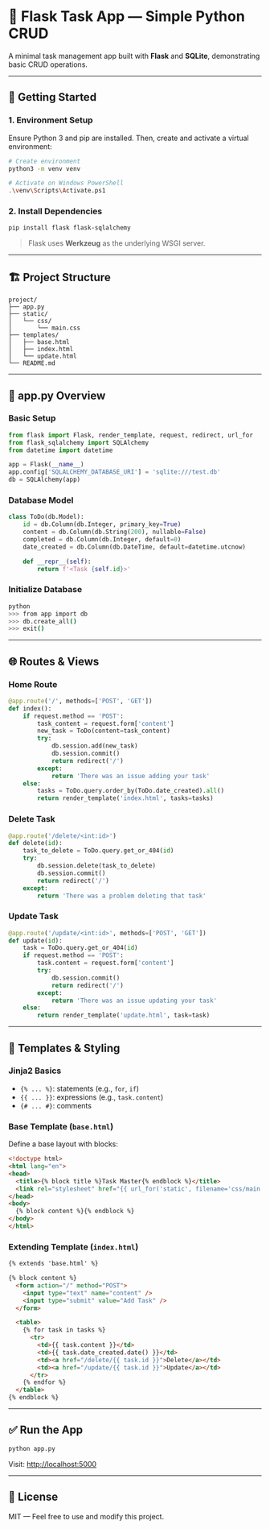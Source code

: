 # 🐍 Flask Task App — Simple Python CRUD

A minimal task management app built with **Flask** and **SQLite**, demonstrating basic CRUD operations.

---

## 🚀 Getting Started

### 1. Environment Setup

Ensure Python 3 and pip are installed. Then, create and activate a virtual environment:

```bash
# Create environment
python3 -m venv venv

# Activate on Windows PowerShell
.\venv\Scripts\Activate.ps1
```

### 2. Install Dependencies

```bash
pip install flask flask-sqlalchemy
```

> Flask uses **Werkzeug** as the underlying WSGI server.

---

## 🏗 Project Structure

```
project/
├── app.py
├── static/
│   └── css/
│       └── main.css
├── templates/
│   ├── base.html
│   ├── index.html
│   └── update.html
└── README.md
```

---

## 🔧 app.py Overview

### Basic Setup

```python
from flask import Flask, render_template, request, redirect, url_for
from flask_sqlalchemy import SQLAlchemy
from datetime import datetime

app = Flask(__name__)
app.config['SQLALCHEMY_DATABASE_URI'] = 'sqlite:///test.db'
db = SQLAlchemy(app)
```

### Database Model

```python
class ToDo(db.Model):
    id = db.Column(db.Integer, primary_key=True)
    content = db.Column(db.String(200), nullable=False)
    completed = db.Column(db.Integer, default=0)
    date_created = db.Column(db.DateTime, default=datetime.utcnow)

    def __repr__(self):
        return f'<Task {self.id}>'
```

### Initialize Database

```bash
python
>>> from app import db
>>> db.create_all()
>>> exit()
```

---

## 🌐 Routes & Views

### Home Route

```python
@app.route('/', methods=['POST', 'GET'])
def index():
    if request.method == 'POST':
        task_content = request.form['content']
        new_task = ToDo(content=task_content)
        try:
            db.session.add(new_task)
            db.session.commit()
            return redirect('/')
        except:
            return 'There was an issue adding your task'
    else:
        tasks = ToDo.query.order_by(ToDo.date_created).all()
        return render_template('index.html', tasks=tasks)
```

### Delete Task

```python
@app.route('/delete/<int:id>')
def delete(id):
    task_to_delete = ToDo.query.get_or_404(id)
    try:
        db.session.delete(task_to_delete)
        db.session.commit()
        return redirect('/')
    except:
        return 'There was a problem deleting that task'
```

### Update Task

```python
@app.route('/update/<int:id>', methods=['POST', 'GET'])
def update(id):
    task = ToDo.query.get_or_404(id)
    if request.method == 'POST':
        task.content = request.form['content']
        try:
            db.session.commit()
            return redirect('/')
        except:
            return 'There was an issue updating your task'
    else:
        return render_template('update.html', task=task)
```

---

## 🧩 Templates & Styling

### Jinja2 Basics

- `{% ... %}`: statements (e.g., `for`, `if`)
- `{{ ... }}`: expressions (e.g., `task.content`)
- `{# ... #}`: comments

### Base Template (`base.html`)

Define a base layout with blocks:

```html
<!doctype html>
<html lang="en">
<head>
  <title>{% block title %}Task Master{% endblock %}</title>
  <link rel="stylesheet" href="{{ url_for('static', filename='css/main.css') }}">
</head>
<body>
  {% block content %}{% endblock %}
</body>
</html>
```

### Extending Template (`index.html`)

```html
{% extends 'base.html' %}

{% block content %}
  <form action="/" method="POST">
    <input type="text" name="content" />
    <input type="submit" value="Add Task" />
  </form>

  <table>
    {% for task in tasks %}
      <tr>
        <td>{{ task.content }}</td>
        <td>{{ task.date_created.date() }}</td>
        <td><a href="/delete/{{ task.id }}">Delete</a></td>
        <td><a href="/update/{{ task.id }}">Update</a></td>
      </tr>
    {% endfor %}
  </table>
{% endblock %}
```

---

## ✅ Run the App

```bash
python app.py
```

Visit: [http://localhost:5000](http://localhost:5000)

---

## 📄 License

MIT — Feel free to use and modify this project.

